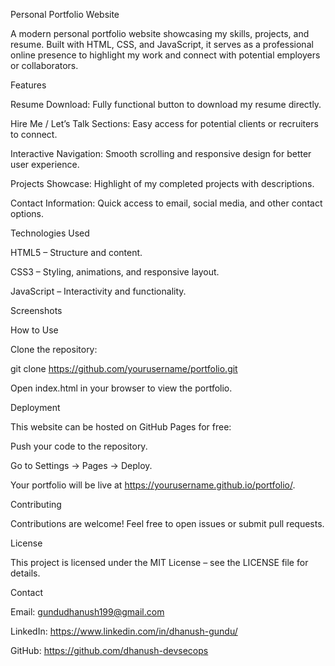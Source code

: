 Personal Portfolio Website

A modern personal portfolio website showcasing my skills, projects, and resume. Built with HTML, CSS, and JavaScript, it serves as a professional online presence to highlight my work and connect with potential employers or collaborators.

Features

Resume Download: Fully functional button to download my resume directly.

Hire Me / Let’s Talk Sections: Easy access for potential clients or recruiters to connect.

Interactive Navigation: Smooth scrolling and responsive design for better user experience.

Projects Showcase: Highlight of my completed projects with descriptions.

Contact Information: Quick access to email, social media, and other contact options.

Technologies Used

HTML5 – Structure and content.

CSS3 – Styling, animations, and responsive layout.

JavaScript – Interactivity and functionality.

Screenshots

How to Use

Clone the repository:

git clone https://github.com/yourusername/portfolio.git


Open index.html in your browser to view the portfolio.

Deployment

This website can be hosted on GitHub Pages for free:

Push your code to the repository.

Go to Settings → Pages → Deploy.

Your portfolio will be live at https://yourusername.github.io/portfolio/.

Contributing

Contributions are welcome! Feel free to open issues or submit pull requests.

License

This project is licensed under the MIT License – see the LICENSE file for details.

Contact

Email: gundudhanush199@gmail.com

LinkedIn: https://www.linkedin.com/in/dhanush-gundu/

GitHub: https://github.com/dhanush-devsecops
